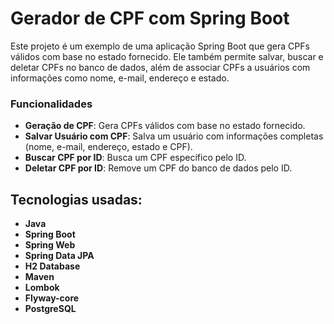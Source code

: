 # Gerador de CPF com Spring Boot

Este projeto é um exemplo de uma aplicação Spring Boot que gera CPFs válidos com base no estado fornecido. Ele também permite salvar, buscar e deletar CPFs no banco de dados, além de associar CPFs a usuários com informações como nome, e-mail, endereço e estado.

### Funcionalidades

- **Geração de CPF**: Gera CPFs válidos com base no estado fornecido.
- **Salvar Usuário com CPF**: Salva um usuário com informações completas (nome, e-mail, endereço, estado e CPF).
- **Buscar CPF por ID**: Busca um CPF específico pelo ID.
- **Deletar CPF por ID**: Remove um CPF do banco de dados pelo ID.

## Tecnologias usadas:

- **Java**
- **Spring Boot**
- **Spring Web**
- **Spring Data JPA**
- **H2 Database**
- **Maven**
- **Lombok**
- **Flyway-core**
- **PostgreSQL**
